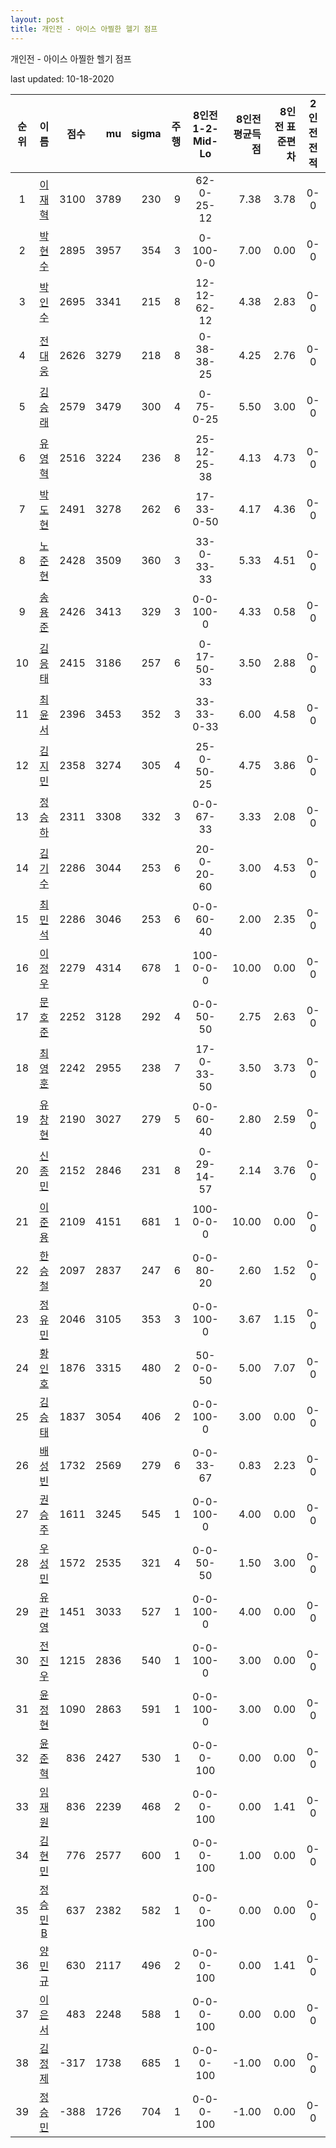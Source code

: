 ```yaml
---
layout: post
title: 개인전 - 아이스 아찔한 헬기 점프
---
```



개인전 - 아이스 아찔한 헬기 점프


last updated: 10-18-2020

| 순위 | 이름 | 점수 | mu | sigma | 주행 | 8인전 1-2-Mid-Lo | 8인전 평균득점 | 8인전 표준편차 | 2인전 전적 |
|:---:|:---:|---:|---:|---:|---:|:---:|---:|---:|:---:|
| 1 | [이재혁](../ijaehyeok) | 3100 | 3789 | 230 | 9 | 62-0-25-12 | 7.38 | 3.78 | 0-0 |
| 2 | [박현수](../bakhyeonsu) | 2895 | 3957 | 354 | 3 | 0-100-0-0 | 7.00 | 0.00 | 0-0 |
| 3 | [박인수](../bakinsu) | 2695 | 3341 | 215 | 8 | 12-12-62-12 | 4.38 | 2.83 | 0-0 |
| 4 | [전대웅](../jeondaewoong) | 2626 | 3279 | 218 | 8 | 0-38-38-25 | 4.25 | 2.76 | 0-0 |
| 5 | [김승래](../gimseungrae) | 2579 | 3479 | 300 | 4 | 0-75-0-25 | 5.50 | 3.00 | 0-0 |
| 6 | [유영혁](../yuyeonghyeok) | 2516 | 3224 | 236 | 8 | 25-12-25-38 | 4.13 | 4.73 | 0-0 |
| 7 | [박도현](../bakdohyeon) | 2491 | 3278 | 262 | 6 | 17-33-0-50 | 4.17 | 4.36 | 0-0 |
| 8 | [노준현](../nojunhyeon) | 2428 | 3509 | 360 | 3 | 33-0-33-33 | 5.33 | 4.51 | 0-0 |
| 9 | [송용준](../songyongjun) | 2426 | 3413 | 329 | 3 | 0-0-100-0 | 4.33 | 0.58 | 0-0 |
| 10 | [김응태](../gimeungtae) | 2415 | 3186 | 257 | 6 | 0-17-50-33 | 3.50 | 2.88 | 0-0 |
| 11 | [최윤서](../choiyunseo) | 2396 | 3453 | 352 | 3 | 33-33-0-33 | 6.00 | 4.58 | 0-0 |
| 12 | [김지민](../gimjimin) | 2358 | 3274 | 305 | 4 | 25-0-50-25 | 4.75 | 3.86 | 0-0 |
| 13 | [정승하](../jeongseungha) | 2311 | 3308 | 332 | 3 | 0-0-67-33 | 3.33 | 2.08 | 0-0 |
| 14 | [김기수](../gimgisu) | 2286 | 3044 | 253 | 6 | 20-0-20-60 | 3.00 | 4.53 | 0-0 |
| 15 | [최민석](../choiminseok) | 2286 | 3046 | 253 | 6 | 0-0-60-40 | 2.00 | 2.35 | 0-0 |
| 16 | [이정우](../ijeongu) | 2279 | 4314 | 678 | 1 | 100-0-0-0 | 10.00 | 0.00 | 0-0 |
| 17 | [문호준](../munhojun) | 2252 | 3128 | 292 | 4 | 0-0-50-50 | 2.75 | 2.63 | 0-0 |
| 18 | [최영훈](../choiyeonghun) | 2242 | 2955 | 238 | 7 | 17-0-33-50 | 3.50 | 3.73 | 0-0 |
| 19 | [유창현](../yuchanghyeon) | 2190 | 3027 | 279 | 5 | 0-0-60-40 | 2.80 | 2.59 | 0-0 |
| 20 | [신종민](../shinjongmin) | 2152 | 2846 | 231 | 8 | 0-29-14-57 | 2.14 | 3.76 | 0-0 |
| 21 | [이준용](../ijunyong) | 2109 | 4151 | 681 | 1 | 100-0-0-0 | 10.00 | 0.00 | 0-0 |
| 22 | [한승철](../hanseungcheol) | 2097 | 2837 | 247 | 6 | 0-0-80-20 | 2.60 | 1.52 | 0-0 |
| 23 | [정유민](../jeongyumin) | 2046 | 3105 | 353 | 3 | 0-0-100-0 | 3.67 | 1.15 | 0-0 |
| 24 | [황인호](../hwanginho) | 1876 | 3315 | 480 | 2 | 50-0-0-50 | 5.00 | 7.07 | 0-0 |
| 25 | [김승태](../gimseungtae) | 1837 | 3054 | 406 | 2 | 0-0-100-0 | 3.00 | 0.00 | 0-0 |
| 26 | [배성빈](../baeseongbin) | 1732 | 2569 | 279 | 6 | 0-0-33-67 | 0.83 | 2.23 | 0-0 |
| 27 | [권승주](../glamint) | 1611 | 3245 | 545 | 1 | 0-0-100-0 | 4.00 | 0.00 | 0-0 |
| 28 | [우성민](../useongmin) | 1572 | 2535 | 321 | 4 | 0-0-50-50 | 1.50 | 3.00 | 0-0 |
| 29 | [유관영](../yugwanyeong) | 1451 | 3033 | 527 | 1 | 0-0-100-0 | 4.00 | 0.00 | 0-0 |
| 30 | [전진우](../jeonjinwoo) | 1215 | 2836 | 540 | 1 | 0-0-100-0 | 3.00 | 0.00 | 0-0 |
| 31 | [윤정현](../yunjeonghyeon) | 1090 | 2863 | 591 | 1 | 0-0-100-0 | 3.00 | 0.00 | 0-0 |
| 32 | [윤준혁](../yunjunhyeok) | 836 | 2427 | 530 | 1 | 0-0-0-100 | 0.00 | 0.00 | 0-0 |
| 33 | [임재원](../imjaewon) | 836 | 2239 | 468 | 2 | 0-0-0-100 | 0.00 | 1.41 | 0-0 |
| 34 | [김현민](../gimhyunmin) | 776 | 2577 | 600 | 1 | 0-0-0-100 | 1.00 | 0.00 | 0-0 |
| 35 | [정승민B](../jeongseungminb) | 637 | 2382 | 582 | 1 | 0-0-0-100 | 0.00 | 0.00 | 0-0 |
| 36 | [양민규](../yangmingyu) | 630 | 2117 | 496 | 2 | 0-0-0-100 | 0.00 | 1.41 | 0-0 |
| 37 | [이은서](../ieunseo) | 483 | 2248 | 588 | 1 | 0-0-0-100 | 0.00 | 0.00 | 0-0 |
| 38 | [김정제](../gimjeongje) | -317 | 1738 | 685 | 1 | 0-0-0-100 | -1.00 | 0.00 | 0-0 |
| 39 | [정승민](../jeongseungmin) | -388 | 1726 | 704 | 1 | 0-0-0-100 | -1.00 | 0.00 | 0-0 |
